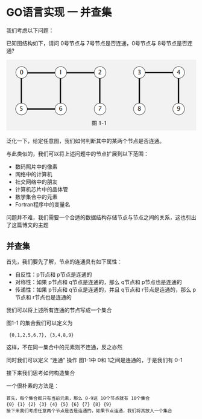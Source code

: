 # GO语言实现 一 并查集

我们考虑以下问题：

已知图结构如下，请问 0号节点与 7号节点是否连通，0号节点与 8号节点是否连通?

![Alt text](./photo1.png "连通图")

泛化一下，给定任意图，我们如何判断其中的某两个节点是否连通。

与此类似的，我们可以将上述问题中的节点扩展到以下范围：
* 数码照片中的像素
* 网络中的计算机
* 社交网络中的朋友
* 计算机芯片中的晶体管
* 数学集合中的元素
* Fortran程序中的变量名

问题并不难，我们需要一个合适的数据结构存储节点与节点之间的关系，这也引出了这篇博文的主题

## 并查集
首先，我们要先了解，节点的连通具有如下属性：
* 自反性：p节点和 p节点是连通的
* 对称性：如果 p节点和 q节点是连通的，那么 q节点和 p节点也是连通的
* 传递性：如果 p节点和 q节点是连通的，并且 q节点和 r节点是连通的，那么 p节点和 r节点也是连通的

我们可以将上述所有连通的节点写成一个集合

图1-1 的集合我们可以定义为

```
 {0,1,2,5,6,7}, {3,4,8,9} 
```
这样，不在同一集合中的元素则不连通，反之亦然

同时我们可以定义 “连通” 操作
图1-1中 0和 1之间是连通的，于是我们有 0-1

接下来我们思考如何构造集合

一个很朴素的方法是：

    首先，每个集合都只有当前元素，那么 0-9这 10个节点就有 10个集合
    {0} {1} {2} {3} {4} {5} {6} {7} {8} {9}
    接下来我们考虑任意两个节点是否是连通的，如果节点连通，我们将其放入一个集合
